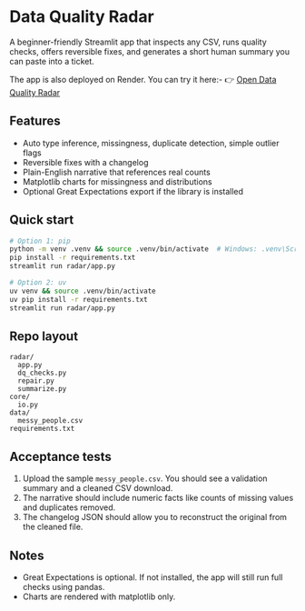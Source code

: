 # Data Quality Radar

A beginner-friendly Streamlit app that inspects any CSV, runs quality checks, offers reversible fixes, and generates a short human summary you can paste into a ticket.

The app is also deployed on Render. You can try it here:-
👉 [Open Data Quality Radar](https://data-quality-radar.onrender.com)

## Features
- Auto type inference, missingness, duplicate detection, simple outlier flags
- Reversible fixes with a changelog
- Plain-English narrative that references real counts
- Matplotlib charts for missingness and distributions
- Optional Great Expectations export if the library is installed

## Quick start
```bash
# Option 1: pip
python -m venv .venv && source .venv/bin/activate  # Windows: .venv\Scripts\activate
pip install -r requirements.txt
streamlit run radar/app.py

# Option 2: uv
uv venv && source .venv/bin/activate
uv pip install -r requirements.txt
streamlit run radar/app.py
```

## Repo layout
```
radar/
  app.py
  dq_checks.py
  repair.py
  summarize.py
core/
  io.py
data/
  messy_people.csv
requirements.txt
```

## Acceptance tests
1) Upload the sample `messy_people.csv`. You should see a validation summary and a cleaned CSV download.
2) The narrative should include numeric facts like counts of missing values and duplicates removed.
3) The changelog JSON should allow you to reconstruct the original from the cleaned file.

## Notes
- Great Expectations is optional. If not installed, the app will still run full checks using pandas.
- Charts are rendered with matplotlib only.

